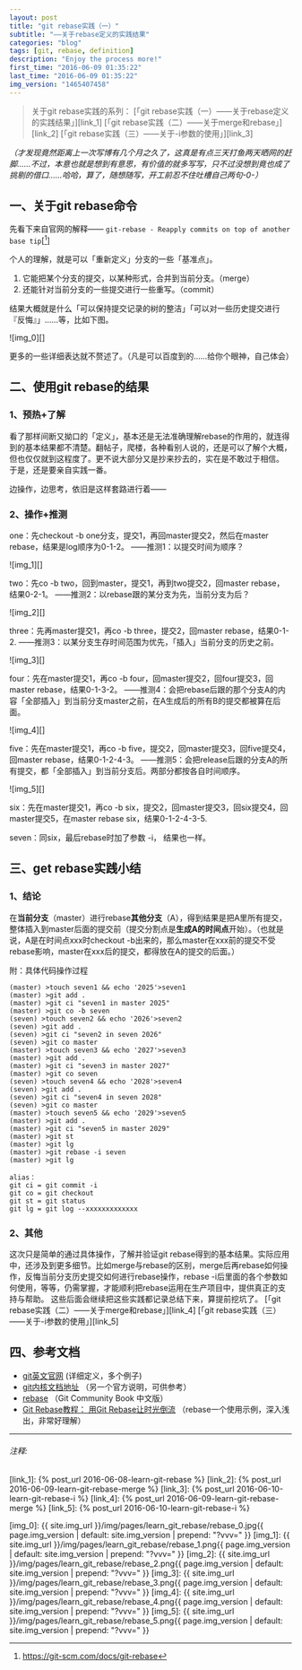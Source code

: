 ```yaml
---
layout: post
title: "git rebase实践（一）"
subtitle: "——关于rebase定义的实践结果"
categories: "blog"
tags: [git, rebase, definition]
description: "Enjoy the process more!"
first_time: "2016-06-09 01:35:22"
last_time: "2016-06-09 01:35:22"
img_version: "1465407458"
---
```


>关于git rebase实践的系列：
[「git rebase实践（一）——关于rebase定义的实践结果」][link_1]
[「git rebase实践（二）——关于merge和rebase」][link_2]
[「git rebase实践（三）——关于-i参数的使用」][link_3]

*（才发现竟然距离上一次写博有几个月之久了，这真是有点三天打鱼两天晒网的赶脚……不过，本意也就是想到有意思，有价值的就多写写，只不过没想到竟也成了挑剔的借口……哈哈，算了，随想随写，开工前忍不住吐槽自己两句-0-）*

## 一、关于git rebase命令

先看下来自官网的解释——
`git-rebase - Reapply commits on top of another base tip`[[^note_1]]

个人的理解，就是可以「重新定义」分支的一些「基准点」。

1. 它能把某个分支的提交，以某种形式，合并到当前分支。（merge）
2. 还能针对当前分支的一些提交进行一些重写。（commit）

结果大概就是什么「可以保持提交记录的树的整洁」「可以对一些历史提交进行『反悔』」……等，比如下图。

![img_0][]

更多的一些详细表达就不赘述了。（凡是可以百度到的……给你个眼神，自己体会）

## 二、使用git rebase的结果

### 1、预热+了解

看了那样间断又拗口的「定义」，基本还是无法准确理解rebase的作用的，就连得到的基本结果都不清楚。翻帖子，爬楼，各种看别人说的，还是可以了解个大概，但也仅仅就到这程度了。更不说大部分又是抄来抄去的，实在是不敢过于相信。
于是，还是要亲自实践一番。

边操作，边思考，依旧是这样套路进行着——

### 2、操作+推测

one：先checkout -b one分支，提交1，再回master提交2，然后在master rebase，结果是log顺序为0-1-2。
——推测1：以提交时间为顺序？

![img_1][]

two：先co -b two，回到master，提交1，再到two提交2，回master rebase，结果0-2-1。
——推测2：以rebase跟的某分支为先，当前分支为后？

![img_2][]

three：先再master提交1，再co -b three，提交2，回master rebase，结果0-1-2.
——推测3：以某分支生存时间范围为优先，「插入」当前分支的历史之前。

![img_3][]

four：先在master提交1，再co -b four，回master提交2，回four提交3，回master rebase，结果0-1-3-2。
——推测4：会把rebase后跟的那个分支A的内容「全部插入」到当前分支master之前，在A生成后的所有B的提交都被算在后面。

![img_4][]

five：先在master提交1，再co -b five，提交2，回master提交3，回five提交4，回master rebase，结果0-1-2-4-3。
——推测5：会把release后跟的分支A的所有提交，都「全部插入」到当前分支后。两部分都按各自时间顺序。

![img_5][]

six：先在master提交1，再co -b six，提交2，回master提交3，回six提交4，回master提交5，在master rebase six，结果0-1-2-4-3-5.

seven：同six，最后rebase时加了参数 -i， 结果也一样。

## 三、get rebase实践小结

### 1、结论

在**当前分支**（master）进行rebase**其他分支**（A），得到结果是把A里所有提交，整体插入到master后面的提交前（提交分割点是**生成A的时间点**开始）。（也就是说，A是在时间点xxx时checkout -b出来的，那么master在xxx前的提交不受rebase影响，master在xxx后的提交，都得放在A的提交的后面。）

附：具体代码操作过程

```shell
(master) >touch seven1 && echo '2025'>seven1
(master) >git add .
(master) >git ci "seven1 in master 2025"
(master) >git co -b seven
(seven) >touch seven2 && echo '2026'>seven2
(seven) >git add .
(seven) >git ci "seven2 in seven 2026"
(seven) >git co master
(master) >touch seven3 && echo '2027'>seven3
(master) >git add .
(master) >git ci "seven3 in master 2027"
(master) >git co seven
(seven) >touch seven4 && echo '2028'>seven4
(seven) >git add .
(seven) >git ci "seven4 in seven 2028"
(seven) >git co master
(master) >touch seven5 && echo '2029'>seven5
(master) >git add .
(master) >git ci "seven5 in master 2029"
(master) >git st
(master) >git lg
(master) >git rebase -i seven
(master) >git lg

alias：
git ci = git commit -i
git co = git checkout
git st = git status
git lg = git log --xxxxxxxxxxxxx
```

### 2、其他

这次只是简单的通过具体操作，了解并验证git rebase得到的基本结果。实际应用中，还涉及到更多细节。比如merge与rebase的区别，merge后再rebase如何操作，反悔当前分支历史提交如何进行rebase操作，rebase -i后里面的各个参数如何使用，等等，仍需掌握，才能顺利把rebase运用在生产项目中，提供真正的支持与帮助。
这些后面会继续把这些实践都记录总结下来，算提前挖坑了。
[「git rebase实践（二）——关于merge和rebase」][link_4]
[「git rebase实践（三）——关于-i参数的使用」][link_5]

## 四、参考文档

* [git英文官网](https://git-scm.com/docs/git-rebase) (详细定义，多个例子)
* [git内核文档地址](https://www.kernel.org/pub/software/scm/git/docs/git-rebase.html) （另一个官方说明，可供参考）
* [rebase](http://gitbook.liuhui998.com/4_2.html) （Git Community Book 中文版）
* [Git Rebase教程： 用Git Rebase让时光倒流](https://linux.cn/article-4046-1.html) （rebase一个使用示例，深入浅出，非常好理解）

---

###### 注释:
[^note_1]: <https://git-scm.com/docs/git-rebase>


[link_1]: {% post_url 2016-06-08-learn-git-rebase %}
[link_2]: {% post_url 2016-06-09-learn-git-rebase-merge %}
[link_3]: {% post_url 2016-06-10-learn-git-rebase-i %}
[link_4]: {% post_url 2016-06-09-learn-git-rebase-merge %}
[link_5]: {% post_url 2016-06-10-learn-git-rebase-i %}

[img_0]: {{ site.img_url }}/img/pages/learn_git_rebase/rebase_0.jpg{{ page.img_version | default: site.img_version | prepend: "?vvv=" }}
[img_1]: {{ site.img_url }}/img/pages/learn_git_rebase/rebase_1.png{{ page.img_version | default: site.img_version | prepend: "?vvv=" }}
[img_2]: {{ site.img_url }}/img/pages/learn_git_rebase/rebase_2.png{{ page.img_version | default: site.img_version | prepend: "?vvv=" }}
[img_3]: {{ site.img_url }}/img/pages/learn_git_rebase/rebase_3.png{{ page.img_version | default: site.img_version | prepend: "?vvv=" }}
[img_4]: {{ site.img_url }}/img/pages/learn_git_rebase/rebase_4.png{{ page.img_version | default: site.img_version | prepend: "?vvv=" }}
[img_5]: {{ site.img_url }}/img/pages/learn_git_rebase/rebase_5.png{{ page.img_version | default: site.img_version | prepend: "?vvv=" }}